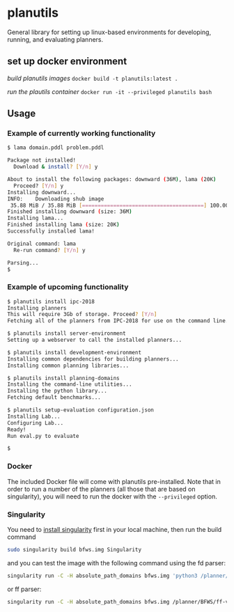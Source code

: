 # planutils

General library for setting up linux-based environments for developing, running, and evaluating planners.

## set up docker environment
*build planutils images*
`docker build -t planutils:latest . `

*run the plautils container*
`docker run -it --privileged planutils bash`


## Usage

### Example of currently working functionality

```bash
$ lama domain.pddl problem.pddl

Package not installed!
  Download & install? [Y/n] y

About to install the following packages: downward (36M), lama (20K)
  Proceed? [Y/n] y
Installing downward...
INFO:    Downloading shub image
 35.88 MiB / 35.88 MiB [=======================================] 100.00% 3.99 MiB/s 8s
Finished installing downward (size: 36M)
Installing lama...
Finished installing lama (size: 20K)
Successfully installed lama!

Original command: lama
  Re-run command? [Y/n] y

Parsing...
$
```

### Example of upcoming functionality

```bash
$ planutils install ipc-2018
Installing planners
This will require 3Gb of storage. Proceed? [Y/n]
Fetching all of the planners from IPC-2018 for use on the command line...

$ planutils install server-environment
Setting up a webserver to call the installed planners...

$ planutils install development-environment
Installing common dependencies for building planners...
Installing common planning libraries...

$ planutils install planning-domains
Installing the command-line utilities...
Installing the python library...
Fetching default benchmarks...

$ planutils setup-evaluation configuration.json
Installing Lab...
Configuring Lab...
Ready!
Run eval.py to evaluate

$
```

### Docker

The included Docker file will come with planutils pre-installed. Note that in order to
run a number of the planners (all those that are based on singularity), you will need
to run the docker with the `--privileged` option.

### Singularity

You need to [install singularity](https://sylabs.io/guides/3.5/admin-guide/installation.html) first in your local machine, then run the build command
```bash
sudo singularity build bfws.img Singularity
```

and you can test the image with the following command using the fd parser:
```bash
singularity run -C -H absolute_path_domains bfws.img 'python3 /planner/BFWS/fd-version/bfws.py' LAPKT-public/benchmarks/ipc-2011/blocksworld/domain.pddl LAPKT-public/benchmarks/ipc-2011/blocksworld/instances/blocksaips02.pddl foo 
```

or ff parser:

```bash
singularity run -C -H absolute_path_domains bfws.img /planner/BFWS/ff-version/bfws '--domain your_domain.pddl' '--problem your_problem.pddl' '--output foo'
```